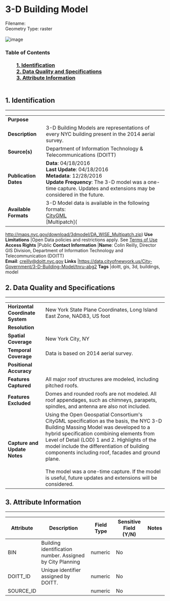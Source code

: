 # 3-D Building Model
Filename: <br>Geometry Type: raster<br><br>![image](http://www1.nyc.gov/assets/doitt/images/content/pages/3d-buildings.png)

### Table of Contents<br><br>&nbsp;&nbsp;&nbsp;&nbsp;&nbsp;&nbsp;&nbsp;&nbsp;&nbsp;[**1. Identification**](#1-identification)<br>&nbsp;&nbsp;&nbsp;&nbsp;&nbsp;&nbsp;&nbsp;&nbsp;&nbsp;[**2. Data Quality and Specifications**](#2-data-quality-and-specifications)<br>&nbsp;&nbsp;&nbsp;&nbsp;&nbsp;&nbsp;&nbsp;&nbsp;&nbsp;[**3. Attribute Information**](#3-attribute-information)<br><br>
## 1. Identification
---------------------------------------------
|     |     |
| --- | --- |
**Purpose** |
**Description** |3-D Building Models are representations of every NYC building present in the 2014 aerial survey. 
**Source(s)** |Department of Information Technology & Telecommunications (DOITT)
**Publication Dates** |**Data**: 04/18/2016<br>**Last Update**: 04/18/2016<br>**Metadata**: 12/28/2016<br>**Update Frequency**: The 3-D model was a one-time capture. Updates and extensions may be considered in the future. 
**Available Formats** |3-D Model data is available in the following formats: <br> [CityGML](http://maps.nyc.gov/download/3dmodel/DA_WISE_GML.zip)<br>[Multipatch]( 
http://maps.nyc.gov/download/3dmodel/DA_WISE_Multipatch.zip)
**Use Limitations** |Open Data policies and restrictions apply. See [Terms of Use](http://www.nyc.gov/html/data/terms.html)
**Access Rights** |Public
**Contact Information** |**Name**: Colin Reilly, Director GIS Division, Department of Information Technology and Telecommunication (DOITT)<br>**Email**: creilly@doitt.nyc.gov
**Links** |https://data.cityofnewyork.us/City-Government/3-D-Building-Model/tnru-abg2
**Tags** |doitt, gis, 3d, buildings, model
## 2. Data Quality and Specifications
---------------------------------------------
|     |     |
| --- | --- |
**Horizontal Coordinate System** |New York State Plane Coordinates, Long Island East Zone, NAD83, US foot
**Resolution** |
**Spatial Coverage** |New York City, NY
**Temporal Coverage** |Data is based on 2014 aerial survey.
**Positional Accuracy** |
**Features Captured** |All major roof structures are modeled, including pitched roofs. 
**Features Excluded** |Domes and rounded roofs are not modeled. All roof appendages, such as chimneys, parapets, spindles, and antenna are also not included. 
**Capture and Update Notes** |Using the Open Geospatial Consortium's CityGML specification as the basis, the NYC 3-D Building Massing Model was developed to a hybrid specification combining elements from Level of Detail (LOD) 1 and 2. Highlights of the model include the differentiation of building components including roof, facades and ground plane. <br><br> The model was a one-time capture. If the model is useful, future updates and extensions will be considered. 
## 3. Attribute Information
---------------------------------------------
| Attribute | Description | Field Type | Sensitive Field (Y/N) | Notes| 
|------------ | ------------- | -------- | ----------- | ----------|
| BIN | Building identification number. Assigned by City Planning | numeric | No
| DOITT_ID | Unique identifier assigned by DOITT.  | numeric | No
| SOURCE_ID |  | numeric | No

